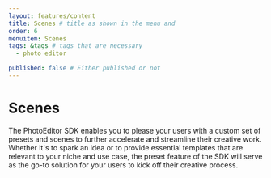 ```yaml
---
layout: features/content
title: Scenes # title as shown in the menu and 
order: 6
menuitem: Scenes
tags: &tags # tags that are necessary
  - photo editor 

published: false # Either published or not 
---
```


# Scenes 
The PhotoEditor SDK enables you to please your users with a custom set of presets and scenes to further accelerate and streamline their creative work. Whether it's to spark an idea or to provide essential templates that are relevant to your niche and use case, the preset feature of the SDK will serve as the go-to solution for your users to kick off their creative process.